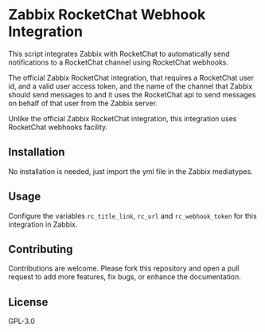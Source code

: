# Zabbix RocketChat Webhook Integration

This script integrates Zabbix with RocketChat to automatically send notifications to a RocketChat channel using RocketChat webhooks.

The official Zabbix RocketChat integration, that requires a RocketChat user id, and a valid user access token, and the name of the channel  that  Zabbix should send messages to and it uses the RocketChat api to send messages on behalf  of that user from the Zabbix server. 

Unlike the official Zabbix RocketChat integration, this integration uses RocketChat webhooks facility.

## Installation

No installation is needed, just import the yml file in the Zabbix mediatypes.

## Usage

Configure the variables `rc_title_link`, `rc_url` and `rc_webhook_token` for this integration in Zabbix.
## Contributing

Contributions are welcome. Please fork this repository and open a pull request to add more features, fix bugs, or enhance the documentation.

## License

GPL-3.0
